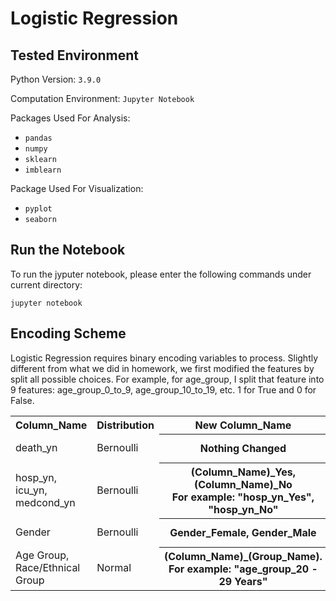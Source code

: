 <h1>Logistic Regression</h1>

<h2>Tested Environment</h2>

<p>Python Version: <code>3.9.0</code></p>

<p>Computation Environment: <code>Jupyter Notebook</code></p>

<p>Packages Used For Analysis: </p>

<ul>
  <li><code>pandas</code></li>
  <li><code>numpy</code></li>
  <li><code>sklearn</code></li>
  <li><code>imblearn</code></li>
</ul>

<p>Package Used For Visualization:</p>

<ul>
  <li><code>pyplot</code></li>
  <li><code>seaborn</code></li>
</ul>

<h2>Run the Notebook</h2>

<p>To run the jyputer notebook, please enter the following commands under current directory: </p>

<pre><code>jupyter notebook</code></pre>

<h2>Encoding Scheme</h2>

<p>Logistic Regression requires binary encoding variables to process. Slightly different from what we did in homework, we first modified the features by split all possible choices. For example, for age_group, I split that feature into 9 features: age_group_0_to_9, age_group_10_to_19, etc. 
1 for True and 0 for False.</p>

<table style="width:100%">
  <tr>
    <th>Column_Name</th>
    <th>Distribution</th>
    <th>New Column_Name</th>
    <th>Actions</th>
  </tr>
  <tr>
    <td>death_yn</td>
    <td>Bernoulli</td>
    <th>Nothing Changed</th>
    <td>Yes: 1, No: 0</td>
  </tr>
  <tr>
    <td>hosp_yn, icu_yn, medcond_yn</td>
    <td>Bernoulli</td>
    <th>(Column_Name)_Yes, (Column_Name)_No
        <br>For example: "hosp_yn_Yes", "hosp_yn_No"</th>
    <td>Yes: 1, No: 0</td>
  </tr>
  <tr>
    <td>Gender</td>
    <td>Bernoulli</td>
    <th>Gender_Female, Gender_Male</th>
    <td>Yes: 1, No: 0</td>
  </tr>
  <tr>
    <td>Age Group, Race/Ethnical Group</td>
    <td>Normal</td>
    <th>(Column_Name)_(Group_Name).
        <br>For example: "age_group_20 - 29 Years"</th>
    <td>Yes: 1, No: 0</td>
  </tr>
</table>
